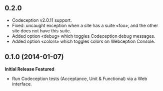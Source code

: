 ## 0.2.0

- Codeception v2.0.11 support.
- Fixed: uncaught exception when a site has a suite «foo», and the other site does not have this suite.
- Added option «debug» which toggles Codeception debug messages.
- Added option «colors» which toggles colors on Webception Console.

## 0.1.0 (2014-01-07)

**Initial Release Featured**

- Run Codeception tests (Acceptance, Unit & Functional) via a Web interface.